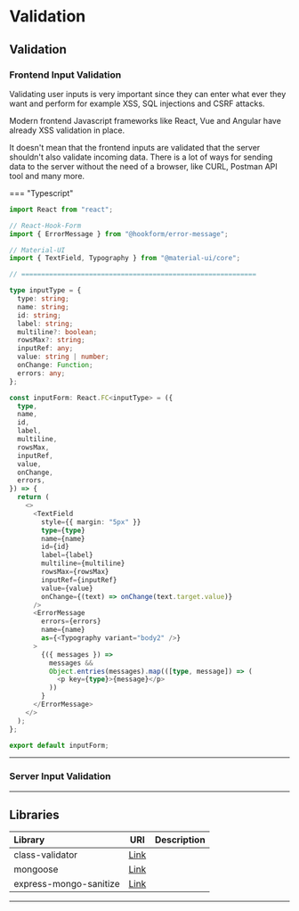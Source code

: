 # Validation

## Validation

### Frontend Input Validation

Validating user inputs is very important since they can enter what ever they want and perform for example XSS, SQL injections and CSRF attacks.

Modern frontend Javascript frameworks like React, Vue and Angular have already XSS validation in place.

It doesn't mean that the frontend inputs are validated that the server shouldn't also validate incoming data. There is a lot of ways for sending data to the server without the need of a browser, like CURL, Postman API tool and many more.

=== "Typescript"

```typescript
import React from "react";

// React-Hook-Form
import { ErrorMessage } from "@hookform/error-message";

// Material-UI
import { TextField, Typography } from "@material-ui/core";

// ===========================================================

type inputType = {
  type: string;
  name: string;
  id: string;
  label: string;
  multiline?: boolean;
  rowsMax?: string;
  inputRef: any;
  value: string | number;
  onChange: Function;
  errors: any;
};

const inputForm: React.FC<inputType> = ({
  type,
  name,
  id,
  label,
  multiline,
  rowsMax,
  inputRef,
  value,
  onChange,
  errors,
}) => {
  return (
    <>
      <TextField
        style={{ margin: "5px" }}
        type={type}
        name={name}
        id={id}
        label={label}
        multiline={multiline}
        rowsMax={rowsMax}
        inputRef={inputRef}
        value={value}
        onChange={(text) => onChange(text.target.value)}
      />
      <ErrorMessage
        errors={errors}
        name={name}
        as={<Typography variant="body2" />}
      >
        {({ messages }) =>
          messages &&
          Object.entries(messages).map(([type, message]) => (
            <p key={type}>{message}</p>
          ))
        }
      </ErrorMessage>
    </>
  );
};

export default inputForm;
```

<hr/>

### Server Input Validation

<hr/>

## Libraries

| Library                |                                   URI                                   | Description |
| :--------------------- | :---------------------------------------------------------------------: | :---------- |
| class-validator        |       [Link](https://github.com/typestack/class-validator#readme)       |             |
| mongoose               | [Link](https://mongoosejs.com/docs/validation.html#built-in-validators) |             |
| express-mongo-sanitize |    [Link](https://github.com/fiznool/express-mongo-sanitize#readme)     |             |

<hr/>
